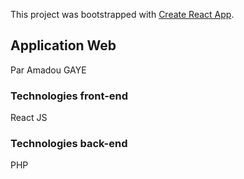 This project was bootstrapped with [Create React App](https://github.com/facebook/create-react-app).

## Application Web 

Par Amadou GAYE

### Technologies front-end

React JS

### Technologies back-end

PHP



